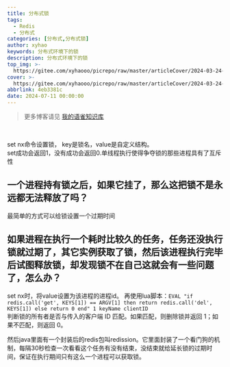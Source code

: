 ```yaml
---
title: 分布式锁
tags:
  - Redis
  - 分布式
categories: [分布式,分布式锁]
author: xyhao
keywords: 分布式环境下的锁
description: 分布式环境下的锁
top_img: >-
  https://gitee.com/xyhaooo/picrepo/raw/master/articleCover/2024-03-24-lock.png
cover: >-
  https://gitee.com/xyhaooo/picrepo/raw/master/articleCover/2024-03-24-lock.png
abbrlink: 4eb3381c
date: 2024-07-11 00:00:00
---
```



> 更多博客请见 [我的语雀知识库](https://www.yuque.com/u41117719/xd1qgc)

<br>

set nx命令设置锁， key是锁名，value是自定义结构。  
set成功会返回1，没有成功会返回0.单线程执行使得争夺锁的那些进程具有了互斥性  

## 一个进程持有锁之后，如果它挂了，那么这把锁不是永远都无法释放了吗？  
最简单的方式可以给锁设置一个过期时间  

## 如果进程在执行一个耗时比较久的任务，任务还没执行锁就过期了，其它实例获取了锁，然后该进程执行完毕后试图释放锁，却发现锁不在自己这就会有一些问题了，怎么办？  

set nx时，将value设置为该进程的进程id。
再使用lua脚本：`EVAL "if redis.call('get', KEYS[1]) == ARGV[1] then return redis.call('del', KEYS[1]) else return 0 end" 1 keyName clientID`  
判断锁的所有者是否与传入的客户端 ID 匹配。如果匹配，则删除锁并返回 1；如果不匹配，则返回 0。

然后java里面有一个封装后的redis包叫redission。它里面封装了一个看门狗的机制，每隔30秒检查一次看看这个任务有没有结束，没结束就给延长锁的过期时间，保证在执行期间只有这么一个进程可以获取锁。
